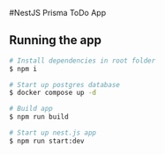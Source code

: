 #NestJS Prisma ToDo App

## Running the app

```bash
# Install dependencies in root folder
$ npm i

# Start up postgres database
$ docker compose up -d

# Build app
$ npm run build

# Start up nest.js app
$ npm run start:dev
```
